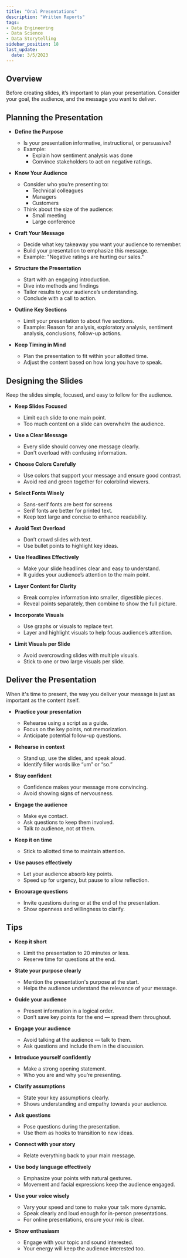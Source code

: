 ```yaml
---
title: "Oral Presentations"
description: "Written Reports"
tags: 
- Data Engineering
- Data Science
- Data Storytelling
sidebar_position: 18
last_update:
  date: 3/5/2023
---
```



## Overview

Before creating slides, it’s important to plan your presentation. Consider your goal, the audience, and the message you want to deliver. 

## Planning the Presentation

- **Define the Purpose**  
  - Is your presentation informative, instructional, or persuasive?  
  - Example: 
    - Explain how sentiment analysis was done
    - Convince stakeholders to act on negative ratings.

- **Know Your Audience**  
  - Consider who you’re presenting to: 
    - Technical colleagues
    - Managers
    - Customers
  - Think about the size of the audience: 
    - Small meeting 
    - Large conference

- **Craft Your Message**  
  - Decide what key takeaway you want your audience to remember.  
  - Build your presentation to emphasize this message.
  - Example: "Negative ratings are hurting our sales."  

- **Structure the Presentation**  
  - Start with an engaging introduction.  
  - Dive into methods and findings
  - Tailor results to your audience’s understanding.  
  - Conclude with a call to action.

- **Outline Key Sections**  
  - Limit your presentation to about five sections.  
  - Example: Reason for analysis, exploratory analysis, sentiment analysis, conclusions, follow-up actions.

- **Keep Timing in Mind**  
  - Plan the presentation to fit within your allotted time.  
  - Adjust the content based on how long you have to speak.

## Designing the Slides 

Keep the slides simple, focused, and easy to follow for the audience.

- **Keep Slides Focused**  
  - Limit each slide to one main point.  
  - Too much content on a slide can overwhelm the audience.

- **Use a Clear Message**  
  - Every slide should convey one message clearly.  
  - Don't overload with confusing information.

- **Choose Colors Carefully**  
  - Use colors that support your message and ensure good contrast.  
  - Avoid red and green together for colorblind viewers.

- **Select Fonts Wisely**  
  - Sans-serif fonts are best for screens
  - Serif fonts are better for printed text.  
  - Keep text large and concise to enhance readability.

- **Avoid Text Overload**  
  - Don’t crowd slides with text.  
  - Use bullet points to highlight key ideas.

- **Use Headlines Effectively**  
  - Make your slide headlines clear and easy to understand.  
  - It guides your audience’s attention to the main point.

- **Layer Content for Clarity**  
  - Break complex information into smaller, digestible pieces.  
  - Reveal points separately, then combine to show the full picture.

- **Incorporate Visuals**  
  - Use graphs or visuals to replace text.  
  - Layer and highlight visuals to help focus audience’s attention.

- **Limit Visuals per Slide**  
  - Avoid overcrowding slides with multiple visuals.  
  - Stick to one or two large visuals per slide.


## Deliver the Presentation

When it's time to present, the way you deliver your message is just as important as the content itself.

- **Practice your presentation**  
  - Rehearse using a script as a guide.  
  - Focus on the key points, not memorization.  
  - Anticipate potential follow-up questions.

- **Rehearse in context**  
  - Stand up, use the slides, and speak aloud.  
  - Identify filler words like “um” or “so.”

- **Stay confident**  
  - Confidence makes your message more convincing.  
  - Avoid showing signs of nervousness.

- **Engage the audience**  
  - Make eye contact.  
  - Ask questions to keep them involved.
  - Talk *to* audience, not *at* them.

- **Keep it on time**  
  - Stick to allotted time to maintain attention.

- **Use pauses effectively**  
  - Let your audience absorb key points.  
  - Speed up for urgency, but pause to allow reflection.

- **Encourage questions**  
  - Invite questions during or at the end of the presentation.  
  - Show openness and willingness to clarify.


## Tips

- **Keep it short**  
  - Limit the presentation to 20 minutes or less.  
  - Reserve time for questions at the end.

- **State your purpose clearly**  
  - Mention the presentation's purpose at the start.  
  - Helps the audience understand the relevance of your message.

- **Guide your audience**  
  - Present information in a logical order.  
  - Don’t save key points for the end — spread them throughout.

- **Engage your audience**  
  - Avoid talking at the audience — talk to them.  
  - Ask questions and include them in the discussion.

- **Introduce yourself confidently**  
  - Make a strong opening statement.
  - Who you are and why you’re presenting.

- **Clarify assumptions**  
  - State your key assumptions clearly.  
  - Shows understanding and empathy towards your audience.

- **Ask questions**  
  - Pose questions during the presentation.  
  - Use them as hooks to transition to new ideas.

- **Connect with your story**  
  - Relate everything back to your main message.

- **Use body language effectively**  
  - Emphasize your points with natural gestures.  
  - Movement and facial expressions keep the audience engaged.

- **Use your voice wisely**  
  - Vary your speed and tone to make your talk more dynamic.  
  - Speak clearly and loud enough for in-person presentations. 
  - For online presentations, ensure your mic is clear.

- **Show enthusiasm**  
  - Engage with your topic and sound interested.  
  - Your energy will keep the audience interested too.